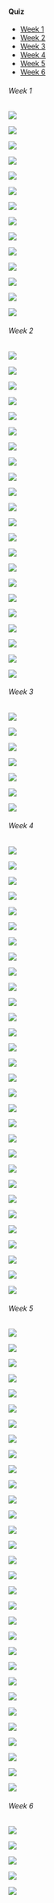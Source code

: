 #### Quiz

- [Week 1](#week-1)
- [Week 2](#week-2)
- [Week 3](#week-3)
- [Week 4](#week-4)
- [Week 5](#week-5)
- [Week 6](#week-6)

###### Week 1

![](images/quiz/1.png)

![](images/quiz/2.png)

![](images/quiz/4.png)

![](images/quiz/5.png)

![](images/quiz/6.png)

![](images/quiz/7.png)

![](images/quiz/8.png)

![](images/quiz/9.png)

![](images/quiz/10.png)

![](images/quiz/11.png)

![](images/quiz/12.png)

![](images/quiz/13.png)

![](images/quiz/14.png)

![](images/quiz/15.png)

###### Week 2

![](images/quiz/16.png)

![](images/quiz/17.png)

![](images/quiz/18.png)

![](images/quiz/19.png)

![](images/quiz/20.png)

![](images/quiz/21.png)

![](images/quiz/22.png)

![](images/quiz/23.png)

![](images/quiz/24.png)

![](images/quiz/25.png)

![](images/quiz/26.png)

![](images/quiz/27.png)

![](images/quiz/28.png)

![](images/quiz/29.png)

![](images/quiz/30.png)

![](images/quiz/31.png)

![](images/quiz/32.png)

![](images/quiz/33.png)

![](images/quiz/34.png)

![](images/quiz/35.png)

![](images/quiz/36.png)

![](images/quiz/37.png)

###### Week 3

![](images/quiz/38.png)

![](images/quiz/39.png)

![](images/quiz/40.png)

![](images/quiz/41.png)

![](images/quiz/42.png)

![](images/quiz/43.png)

![](images/quiz/44.png)

###### Week 4

![](images/quiz/45.png)

![](images/quiz/46.png)

![](images/quiz/47.png)

![](images/quiz/48.png)

![](images/quiz/49.png)

![](images/quiz/50.png)

![](images/quiz/51.png)

![](images/quiz/52.png)

![](images/quiz/53.png)

![](images/quiz/54.png)

![](images/quiz/55.png)

![](images/quiz/56.png)

![](images/quiz/57.png)

![](images/quiz/58.png)

![](images/quiz/59.png)

![](images/quiz/60.png)

![](images/quiz/61.png)

![](images/quiz/62.png)

![](images/quiz/63.png)

![](images/quiz/64.png)

![](images/quiz/65.png)

![](images/quiz/66.png)

![](images/quiz/67.png)

![](images/quiz/68.png)

![](images/quiz/69.png)

![](images/quiz/70.png)

![](images/quiz/71.png)

![](images/quiz/72.png)

![](images/quiz/73.png)

![](images/quiz/74.png)

###### Week 5

![](images/quiz/75.png)

![](images/quiz/76.png)

![](images/quiz/77.png)

![](images/quiz/78.png)

![](images/quiz/79.png)

![](images/quiz/80.png)

![](images/quiz/81.png)

![](images/quiz/82.png)

![](images/quiz/83.png)

![](images/quiz/84.png)

![](images/quiz/85.png)

![](images/quiz/86.png)

![](images/quiz/87.png)

![](images/quiz/88.png)

![](images/quiz/89.png)

![](images/quiz/90.png)

![](images/quiz/91.png)

![](images/quiz/92.png)

![](images/quiz/93.png)

![](images/quiz/94.png)

![](images/quiz/95.png)

![](images/quiz/96.png)

![](images/quiz/97.png)

![](images/quiz/98.png)

![](images/quiz/99.png)

![](images/quiz/100.png)

![](images/quiz/101.png)

![](images/quiz/102.png)

![](images/quiz/103.png)

![](images/quiz/104.png)

![](images/quiz/105.png)

###### Week 6

![](images/quiz/106.png)

![](images/quiz/107.png)

![](images/quiz/108.png)

![](images/quiz/109.png)

![](images/quiz/110.png)
